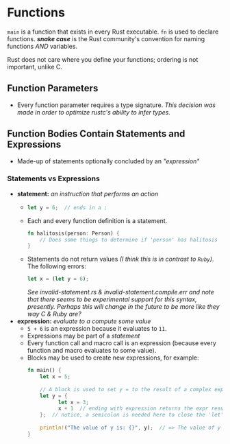 # Functions

`main` is a function that exists in every Rust executable.  `fn` is used to
declare functions. **_snake case_** is the Rust community's convention for
naming functions _AND_ variables.

Rust does not care where you define your functions; ordering is not important,
unlike C.

## Function Parameters

- Every function parameter requires a type signature.  _This decision was made
  in order to optimize rustc's ability to infer types._
  
## Function Bodies Contain Statements and Expressions

- Made-up of statements optionally concluded by an _"expression"_

### Statements vs Expressions

- **statement:** _an instruction that performs an action_
    - ```rust
      let y = 6;  // ends in a ;
      ```
    - Each and every function definition is a statement.
      ```rust
      fn halitosis(person: Person) {
          // Does some things to determine if 'person' has halitosis
      }
      ```
    - Statements do not return values _(I think this is in contrast to `Ruby`)_.
      The following errors:
      ```rust
      let x = (let y = 6);
      ```
      _See invalid-statement.rs & invalid-statement.compile.err and note that
      there seems to be experimental support for this syntax, presently. Perhaps
      this will change in the future to be more like they way C & Ruby are?_
- **expression:** _evaluate to a compute some value_
    - `5 + 6` is an expression because it evaluates to `11`.
    - Expressions may be part of a _statement_
    - Every function call and macro call is an expression (because every
      function and macro evaluates to some value).
    - Blocks may be used to create new expressions, for example:
      ```rust
      fn main() {
          let x = 5;
          
          // A block is used to set y = to the result of a complex expression
          let y = {
                let x = 3;
                x + 1  // ending with expression returns the expr result.
          };  // notice, a semicolon is needed here to close the 'let' statement
          
          println!("The value of y is: {}", y);  // => The value of y is 4
      }
      ```
